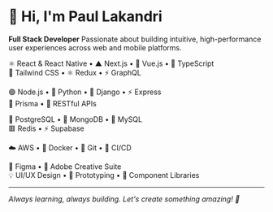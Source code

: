 # 👋 Hi, I'm Paul Lakandri

**Full Stack Developer**
Passionate about building intuitive, high-performance user experiences across web and mobile platforms.

⚛️ React & React Native • ▲ Next.js • 🔷 Vue.js • 💙 TypeScript  
🌊 Tailwind CSS • ⚛️ Redux • ⚡ GraphQL

🟢 Node.js • 🐍 Python • 🎯 Django • ⚡ Express  
💎 Prisma • 🔌 RESTful APIs

🐘 PostgreSQL • 🍃 MongoDB • 🐬 MySQL  
🟥 Redis •  ⚡ Supabase

☁️ AWS • 🐋 Docker • 🌿 Git • 🔄 CI/CD  

🎯 Figma • 🎨 Adobe Creative Suite  
💡 UI/UX Design • 📐 Prototyping • 🧩 Component Libraries

---
_Always learning, always building. Let's create something amazing! 🚀_
